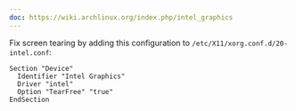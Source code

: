 ```yaml
---
doc: https://wiki.archlinux.org/index.php/intel_graphics
---
```


Fix screen tearing by adding this configuration to `/etc/X11/xorg.conf.d/20-intel.conf`:

```xquery
Section "Device"
  Identifier "Intel Graphics"
  Driver "intel"
  Option "TearFree" "true"
EndSection
```
